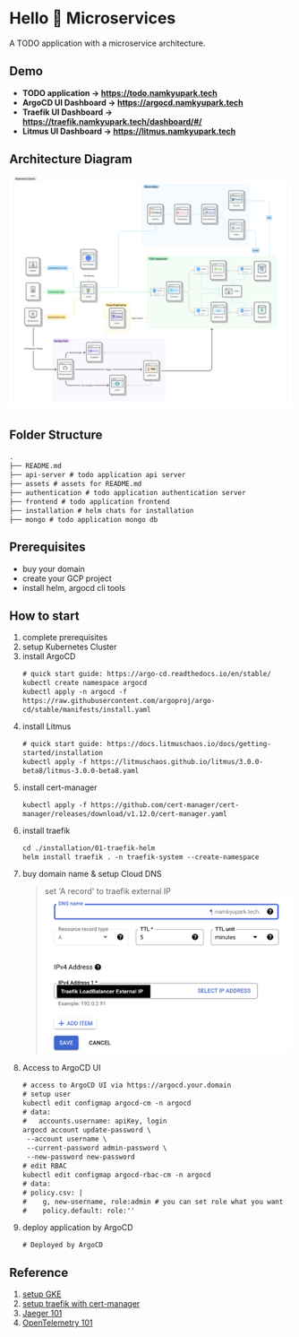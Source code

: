 # Hello 👋 Microservices
A TODO application with a microservice architecture.

## Demo
- **TODO application -> https://todo.namkyupark.tech**
- **ArgoCD UI Dashboard -> https://argocd.namkyupark.tech**
- **Traefik UI Dashboard -> https://traefik.namkyupark.tech/dashboard/#/**
- **Litmus UI Dashboard -> https://litmus.namkyupark.tech**


## Architecture Diagram
![architecture_diagram](assets/architecture.png)

## Folder Structure
```
.
├── README.md
├── api-server # todo application api server
├── assets # assets for README.md
├── authentication # todo application authentication server
├── frontend # todo application frontend
├── installation # helm chats for installation
├── mongo # todo application mongo db
```

## Prerequisites
- buy your domain
- create your GCP project
- install helm, argocd cli tools

## How to start
1. complete prerequisites
2. setup Kubernetes Cluster
3. install ArgoCD
    ```shell
    # quick start guide: https://argo-cd.readthedocs.io/en/stable/
    kubectl create namespace argocd
    kubectl apply -n argocd -f https://raw.githubusercontent.com/argoproj/argo-cd/stable/manifests/install.yaml
    ```
4. install Litmus
   ```shell
   # quick start guide: https://docs.litmuschaos.io/docs/getting-started/installation
   kubectl apply -f https://litmuschaos.github.io/litmus/3.0.0-beta8/litmus-3.0.0-beta8.yaml
   ```
5. install cert-manager
   ```shell
   kubectl apply -f https://github.com/cert-manager/cert-manager/releases/download/v1.12.0/cert-manager.yaml
   ```
6. install traefik
    ```shell
    cd ./installation/01-traefik-helm
    helm install traefik . -n traefik-system --create-namespace
    ```
7. buy domain name & setup Cloud DNS
   > set 'A record' to traefik external IP
   ![a_record](assets/a_record.png)
8. Access to ArgoCD UI
   ```shell
   # access to ArgoCD UI via https://argocd.your.domain
   # setup user
   kubectl edit configmap argocd-cm -n argocd
   # data:
   #   accounts.username: apiKey, login
   argocd account update-password \
    --account username \
    --current-password admin-password \
    --new-password new-password
   # edit RBAC
   kubectl edit configmap argocd-rbac-cm -n argocd
   # data:
   # policy.csv: |
   #    g, new-username, role:admin # you can set role what you want
   #    policy.default: role:''
   ```
9. deploy application by ArgoCD
    ```shell
    # Deployed by ArgoCD
    ```

## Reference
1. [setup GKE](https://cloud.google.com/sdk/gcloud/reference/container/clusters/create)
2. [setup traefik with cert-manager](https://www.padok.fr/en/blog/traefik-kubernetes-certmanager#access)
3. [Jaeger 101](https://medium.com/jaegertracing/jaeger-tracing-a-friendly-guide-for-beginners-7b53a4a568ca)
4. [OpenTelemetry 101](https://www.aspecto.io/blog/what-is-opentelemetry-the-infinitive-guide/?utm_source=jaeger-medium&utm_medium=post&utm_campaign=jaeger-tracing-the-ultimate-guide)